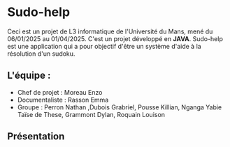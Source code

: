 # Sudo-help
Ceci est un projet de L3 informatique de l'Université du Mans, mené du 06/01/2025 au 01/04/2025.
C'est un projet développé en **JAVA**. Sudo-help est une application qui a pour objectif d'être un système d'aide à la résolution d'un sudoku.

## L'équipe :
- Chef de projet : Moreau Enzo
- Documentaliste : Rasson Emma
- Groupe : Perron Nathan ,Dubois Grabriel, Pousse Killian, Nganga Yabie Taïse de These, Grammont Dylan, Roquain Louison

 ## Présentation
 
